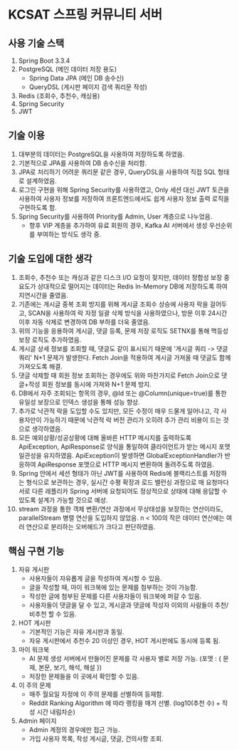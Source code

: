 # KCSAT 스프링 커뮤니티 서버

## 사용 기술 스택
1. Spring Boot 3.3.4
2. PostgreSQL (메인 데이터 저장 용도)
    - Spring Data JPA (메인 DB 송수신)
    - QueryDSL (게시판 페이지 검색 쿼리문 작성)
3. Redis (조회수, 추천수, 캐싱용)
4. Spring Security
5. JWT

## 기술 이용
1. 대부분의 데이터는 PostgreSQL을 사용하여 저장하도록 하였음.
2. 기본적으로 JPA를 사용하여 DB 송수신을 처리함.
3. JPA로 처리하기 어려운 쿼리문 같은 경우, QueryDSL을 사용하여 직접 SQL 형태로 설계하였음.
4. 로그인 구현을 위해 Spring Security를 사용하였고, Only 세션 대신 JWT 토큰을 사용하여 사용자 정보를 저장하여 프론트엔드에서도 쉽게 사용자 정보 출력 로직을 구현하도록 함.
5. Spring Security를 사용하여 Priority를 Admin, User 계층으로 나누었음.
   - 향후 VIP 계층을 추가하여 유료 회원의 경우, Kafka AI 서버에서 생성 우선순위를 부여하는 방식도 생각 중.

## 기술 도입에 대한 생각
1. 조회수, 추천수 또는 캐싱과 같은 디스크 I/O 요청이 잦지만, 데이터 정합성 보장 중요도가 상대적으로 떨어지는 데이터는 Redis In-Memory DB에 저장하도록 하여 지연시간을 줄였음.
2. 기존에는 게시글 중복 조회 방지를 위해 게시글 조회수 상승에 사용자 락을 걸어두고, SCAN을 사용하여 락 자정 일괄 삭제 방식을 사용하였으나, 방문 이후 24시간 이후 자동 삭제로 변경하여 DB 부하를 더욱 줄였음.
3. 위의 기능을 응용하여 게시글, 댓글 등록, 문제 저장 로직도 SETNX를 통해 멱등성 보장 로직도 추가하였음.
4. 게시글 상세 정보를 조회할 때, 댓글도 같이 표시되기 때문에 '게시글 쿼리 -> 댓글 쿼리' N+1 문제가 발생한다. Fetch Join을 적용하여 게시글 가져올 때 댓글도 함께 가져오도록 해결.
5. 댓글 삭제할 때 회원 정보 조회하는 경우에도 위와 마찬가지로 Fetch Join으로 댓글+작성 회원 정보를 동시에 가져와 N+1 문제 방지.
6. DB에서 자주 조회되는 항목의 경우, @Id 또는 @Column(unique=true)를 통한 유일성 보장으로 인덱스 생성을 통해 성능 향상.
7. 추가로 낙관적 락을 도입할 수도 있지만, 모든 수정이 매우 드물게 일어나고, 각 사용자만이 가능하기 때문에 낙관적 락 버전 관리가 오히려 추가 관리 비용이 드는 것으로 생각하였음.
8. 모든 예외상황/성공상황에 대해 올바른 HTTP 메시지를 출력하도록 ApiException, ApiResponse로 양식을 통일하여 클라이언트가 받는 메시지 포맷 일관성을 유지하였음. ApiException이 발생하면 GlobalExceptionHandler가 반응하여 ApiResponse 포맷으로 HTTP 메시지 변환하여 돌려주도록 하였음.
9. Spring 안에서 세션 형태가 아닌 JWT를 사용하여 Redis에 블랙리스트를 저장하는 형식으로 보관하는 경우, 실시간 수평 확장과 로드 밸런싱 과정으로 매 요청마다 서로 다른 레플리카 Spring 서버에 요청되어도 정상적으로 상태에 대해 응답할 수 있도록 설계가 가능할 것으로 예상.
10. stream 과정을 통한 객체 변환/연산 과정에서 무상태성을 보장하는 연산이라도, parallelStream 병렬 연산을 도입하지 않았음. n < 100의 작은 데이터 연산에는 여러 연산으로 분리하는 오버헤드가 크다고 판단하였음.

## 핵심 구현 기능
1. 자유 게시판
    - 사용자들이 자유롭게 글을 작성하여 게시할 수 있음.
    - 글을 작성할 때, 마이 워크북에 있는 문제를 첨부하는 것이 가능함.
    - 작성한 글에 첨부된 문제를 다른 사용자들이 워크북에 퍼갈 수 있음.
    - 사용자들이 댓글을 달 수 있고, 게시글과 댓글에 작성자 이외의 사람들이 추천/비추천 할 수 있음.
2. HOT 게시판
    - 기본적인 기능은 자유 게시판과 동일.
    - 자유 게시판에서 추천수 20 이상인 경우, HOT 게시판에도 동시에 등록 됨.
3. 마이 워크북
    - AI 문제 생성 서버에서 만들어진 문제를 각 사용자 별로 저장 가능. (포맷 : { 문제, 본문, 보기, 해석, 해설 })
    - 저장한 문제들을 이 곳에서 확인할 수 있음.
4. 이 주의 문제
    - 매주 월요일 자정에 이 주의 문제를 선별하여 등재함.
    - Reddit Ranking Algorithm 에 따라 랭킹을 매겨 선별. (log10(추천 수) + 작성 시간 내림차순)
5. Admin 페이지
    - Admin 계정의 경우에만 접근 가능.
    - 가입 사용자 목록, 작성 게시글, 댓글, 건의사항 조회.
